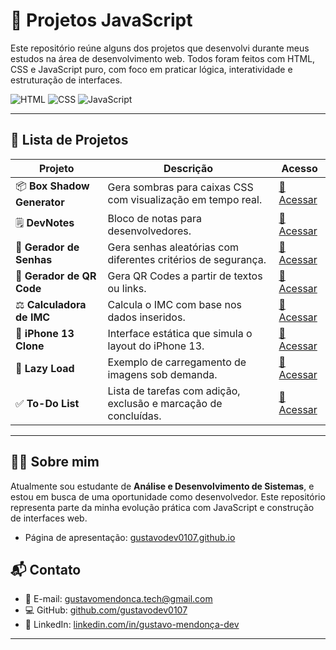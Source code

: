 # 🧠 Projetos JavaScript

Este repositório reúne alguns dos projetos que desenvolvi durante meus estudos na área de desenvolvimento web. Todos foram feitos com HTML, CSS e JavaScript puro, com foco em praticar lógica, interatividade e estruturação de interfaces.

![HTML](https://img.shields.io/badge/HTML5-E34F26?style=for-the-badge&logo=html5&logoColor=white)
![CSS](https://img.shields.io/badge/CSS3-1572B6?style=for-the-badge&logo=css3&logoColor=white)
![JavaScript](https://img.shields.io/badge/JavaScript-F7DF1E?style=for-the-badge&logo=javascript&logoColor=black)

---

## 📂 Lista de Projetos

| Projeto | Descrição | Acesso |
|--------|-----------|--------|
| 📦 **Box Shadow Generator** | Gera sombras para caixas CSS com visualização em tempo real. | [🔗 Acessar](https://gustavodev0107.github.io/projetos_javascript/box-shadow-generator/index.html) |
| 🗒️ **DevNotes** | Bloco de notas para desenvolvedores. | [🔗 Acessar](https://gustavodev0107.github.io/projetos_javascript/devnotes/index.html) |
| 🔐 **Gerador de Senhas** | Gera senhas aleatórias com diferentes critérios de segurança. | [🔗 Acessar](https://gustavodev0107.github.io/projetos_javascript/gerador_de_senha/index.html) |
| 📱 **Gerador de QR Code** | Gera QR Codes a partir de textos ou links. | [🔗 Acessar](https://gustavodev0107.github.io/projetos_javascript/gerador_qr_code/index.html) |
| ⚖️ **Calculadora de IMC** | Calcula o IMC com base nos dados inseridos. | [🔗 Acessar](https://gustavodev0107.github.io/projetos_javascript/imc_calc_js/index.html) |
| 📱 **iPhone 13 Clone** | Interface estática que simula o layout do iPhone 13. | [🔗 Acessar](https://gustavodev0107.github.io/projetos_javascript/iphone13_clone/index.html) |
| 🌄 **Lazy Load** | Exemplo de carregamento de imagens sob demanda. | [🔗 Acessar](https://gustavodev0107.github.io/projetos_javascript/lazy_load/index.html) |
| ✅ **To-Do List** | Lista de tarefas com adição, exclusão e marcação de concluídas. | [🔗 Acessar](https://gustavodev0107.github.io/projetos_javascript/todo_list/index.html) |

---

## 👨‍💻 Sobre mim

Atualmente sou estudante de **Análise e Desenvolvimento de Sistemas**, e estou em busca de uma oportunidade como desenvolvedor. Este repositório representa parte da minha evolução prática com JavaScript e construção de interfaces web.

- Página de apresentação: [gustavodev0107.github.io](https://gustavodev0107.github.io/)

## 📬 Contato

- 📧 E-mail: [gustavomendonca.tech@gmail.com](mailto:gustavomendonca.tech@gmail.com)  
- 💻 GitHub: [github.com/gustavodev0107](https://github.com/gustavodev0107)  
- 💼 LinkedIn: [linkedin.com/in/gustavo-mendonça-dev](https://www.linkedin.com/in/gustavo-mendonça-dev)

---
